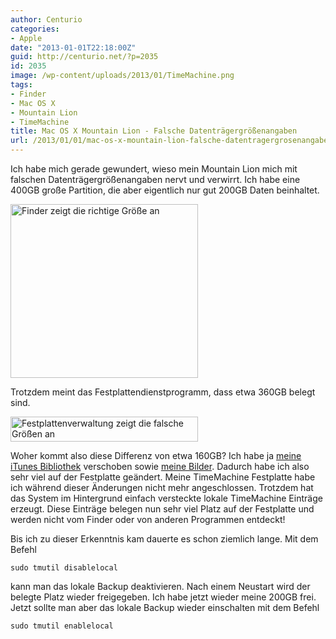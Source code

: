 ```yaml
---
author: Centurio
categories:
- Apple
date: "2013-01-01T22:18:00Z"
guid: http://centurio.net/?p=2035
id: 2035
image: /wp-content/uploads/2013/01/TimeMachine.png
tags:
- Finder
- Mac OS X
- Mountain Lion
- TimeMachine
title: Mac OS X Mountain Lion - Falsche Datenträgergrößenangaben
url: /2013/01/01/mac-os-x-mountain-lion-falsche-datentragergrosenangaben/
---
```

Ich habe mich gerade gewundert, wieso mein Mountain Lion mich mit falschen Datenträgergrößenangaben nervt und verwirrt. Ich habe eine 400GB große Partition, die aber eigentlich nur gut 200GB Daten beinhaltet.

<!--more-->

<a href="http://centurio.net/2013/01/01/mac-os-x-mountain-lion-falsche-datentragergrosenangaben/findergroesserichtig/" rel="attachment wp-att-2037"><img loading="lazy" class="aligncenter size-medium wp-image-2037" alt="Finder zeigt die richtige Größe an" src="http://centurio.net/wp-content/uploads/2013/01/FinderGroesseRichtig-300x278.png" width="300" height="278" srcset="https://centurio.net/wp-content/uploads/2013/01/FinderGroesseRichtig-300x278.png 300w, https://centurio.net/wp-content/uploads/2013/01/FinderGroesseRichtig.png 414w" sizes="(max-width: 300px) 100vw, 300px" /></a>

Trotzdem meint das Festplattendienstprogramm, dass etwa 360GB belegt sind.

<a href="http://centurio.net/2013/01/01/mac-os-x-mountain-lion-falsche-datentragergrosenangaben/diskutilfalschegroesse/" rel="attachment wp-att-2036"><img loading="lazy" class="aligncenter size-medium wp-image-2036" alt="Festplattenverwaltung zeigt die falsche Größen an" src="http://centurio.net/wp-content/uploads/2013/01/DiskUtilFalscheGroesse-300x40.png" width="300" height="40" srcset="https://centurio.net/wp-content/uploads/2013/01/DiskUtilFalscheGroesse-300x40.png 300w, https://centurio.net/wp-content/uploads/2013/01/DiskUtilFalscheGroesse.png 610w" sizes="(max-width: 300px) 100vw, 300px" /></a>

Woher kommt also diese Differenz von etwa 160GB? Ich habe ja [meine iTunes Bibliothek](http://centurio.net/2012/12/31/synology-ds213-itunes-bibliothek-verschieben/) verschoben sowie [meine Bilder](http://centurio.net/2012/12/31/synology-ds213-photostation-mit-iphoto-11-und-lightroom-4/). Dadurch habe ich also sehr viel auf der Festplatte geändert. Meine TimeMachine Festplatte habe ich während dieser Änderungen nicht mehr angeschlossen. Trotzdem hat das System im Hintergrund einfach versteckte lokale TimeMachine Einträge erzeugt. Diese Einträge belegen nun sehr viel Platz auf der Festplatte und werden nicht vom Finder oder von anderen Programmen entdeckt!

Bis ich zu dieser Erkenntnis kam dauerte es schon ziemlich lange. Mit dem Befehl

```
sudo tmutil disablelocal
```

kann man das lokale Backup deaktivieren. Nach einem Neustart wird der belegte Platz wieder freigegeben. Ich habe jetzt wieder meine 200GB frei. Jetzt sollte man aber das lokale Backup wieder einschalten mit dem Befehl

```
sudo tmutil enablelocal
```